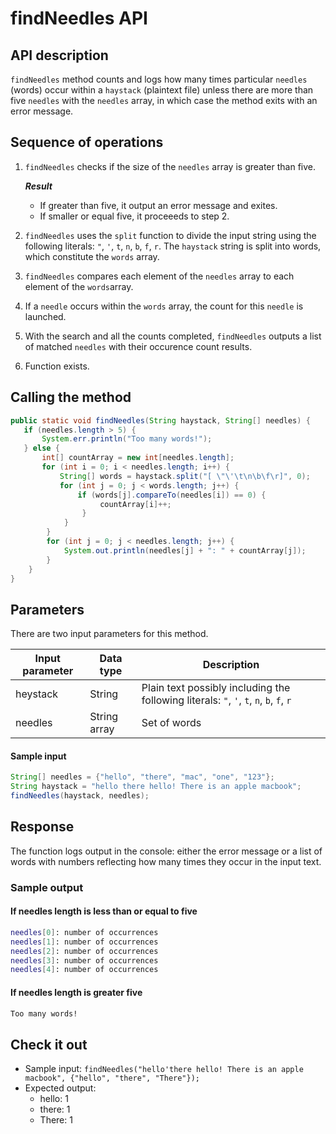 # findNeedles API

## API description

`findNeedles` method counts and logs how many times particular `needles` (words) occur within a `haystack` (plaintext file) unless there are more than five `needles` with the `needles` array, in which case the method exits with an error message.
 
## Sequence of operations

1. `findNeedles` checks if the size of the `needles` array is greater than five.

   ***Result***
   * If greater than five, it output an error message and exites.
   * If smaller or equal five, it proceeeds to step 2.

2. `findNeedles` uses the `split` function to divide the input string using the following literals: `"`, `'`, `t`, `n`, `b`, `f`, `r`. The `haystack` string is split into words, which constitute the `words` array.
3. `findNeedles` compares each element of the `needles` array to each element of the `words`array.
4. If a `needle` occurs within the `words` array, the count for this `needle` is launched.
5. With the search and all the counts completed, `findNeedles` outputs a list of matched `needles` with their occurence count results.
6. Function exists.

## Calling the method

```java
public static void findNeedles(String haystack, String[] needles) {
   if (needles.length > 5) {
       System.err.println("Too many words!");
   } else {
       int[] countArray = new int[needles.length];
       for (int i = 0; i < needles.length; i++) {
           String[] words = haystack.split("[ \"\'\t\n\b\f\r]", 0);
           for (int j = 0; j < words.length; j++) {
               if (words[j].compareTo(needles[i]) == 0) {
                    countArray[i]++;
                }
            }
        }
        for (int j = 0; j < needles.length; j++) {
            System.out.println(needles[j] + ": " + countArray[j]);
        }
    }
}
```

## Parameters

There are two input parameters for this method.

|Input parameter|Data type|Description|
|---|---|---|
|heystack|String|Plain text possibly including the following literals: `"`, `'`, `t`, `n`, `b`, `f`, `r`|
|needles|String array|Set of words|

#### Sample input

```java
String[] needles = {"hello", "there", "mac", "one", "123"};
String haystack = "hello there hello! There is an apple macbook";
findNeedles(haystack, needles);
```

## Response

The function logs output in the console: either the error message or a list of words with numbers reflecting how many times they occur in the input text.

### Sample output

#### If needles length is less than or equal to five

```bash
needles[0]: number of occurrences
needles[1]: number of occurrences
needles[2]: number of occurrences
needles[3]: number of occurrences
needles[4]: number of occurrences
```

#### If needles length is greater five

```bash
Too many words!
```

## Check it out

* Sample input: `findNeedles("hello'there hello! There is an apple macbook", {"hello", "there", "There"});`
* Expected output:
  * hello: 1
  * there: 1
  * There: 1


